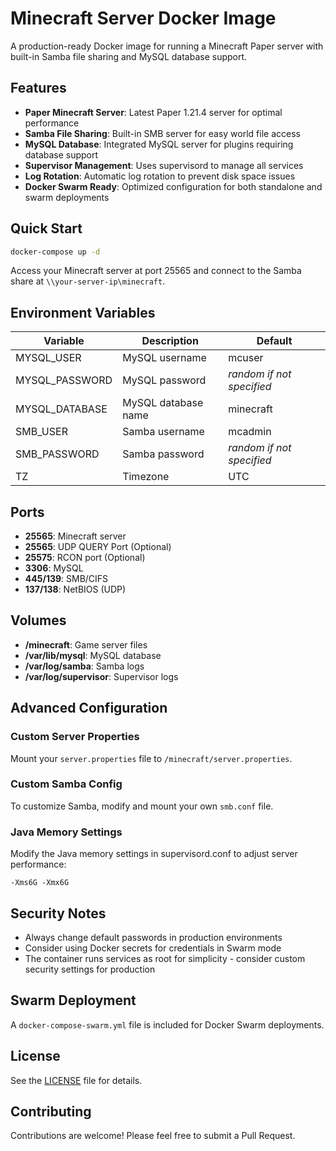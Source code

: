 # Minecraft Server Docker Image

A production-ready Docker image for running a Minecraft Paper server with built-in Samba file sharing and MySQL database support.

## Features

- **Paper Minecraft Server**: Latest Paper 1.21.4 server for optimal performance
- **Samba File Sharing**: Built-in SMB server for easy world file access
- **MySQL Database**: Integrated MySQL server for plugins requiring database support
- **Supervisor Management**: Uses supervisord to manage all services
- **Log Rotation**: Automatic log rotation to prevent disk space issues
- **Docker Swarm Ready**: Optimized configuration for both standalone and swarm deployments

## Quick Start

```bash
docker-compose up -d
```

Access your Minecraft server at port 25565 and connect to the Samba share at `\\your-server-ip\minecraft`.

## Environment Variables

| Variable | Description | Default |
|----------|-------------|---------|
| MYSQL_USER | MySQL username | mcuser |
| MYSQL_PASSWORD | MySQL password | *random if not specified* |
| MYSQL_DATABASE | MySQL database name | minecraft |
| SMB_USER | Samba username | mcadmin |
| SMB_PASSWORD | Samba password | *random if not specified* |
| TZ | Timezone | UTC |

## Ports

- **25565**: Minecraft server
- **25565**: UDP QUERY Port (Optional) 
- **25575**: RCON port (Optional)
- **3306**: MySQL
- **445/139**: SMB/CIFS
- **137/138**: NetBIOS (UDP)

## Volumes

- **/minecraft**: Game server files
- **/var/lib/mysql**: MySQL database
- **/var/log/samba**: Samba logs
- **/var/log/supervisor**: Supervisor logs

## Advanced Configuration

### Custom Server Properties

Mount your `server.properties` file to `/minecraft/server.properties`.

### Custom Samba Config

To customize Samba, modify and mount your own `smb.conf` file.

### Java Memory Settings

Modify the Java memory settings in supervisord.conf to adjust server performance:

```
-Xms6G -Xmx6G
```

## Security Notes

- Always change default passwords in production environments
- Consider using Docker secrets for credentials in Swarm mode
- The container runs services as root for simplicity - consider custom security settings for production

## Swarm Deployment

A `docker-compose-swarm.yml` file is included for Docker Swarm deployments.

## License

See the [LICENSE](LICENSE) file for details.

## Contributing

Contributions are welcome! Please feel free to submit a Pull Request.